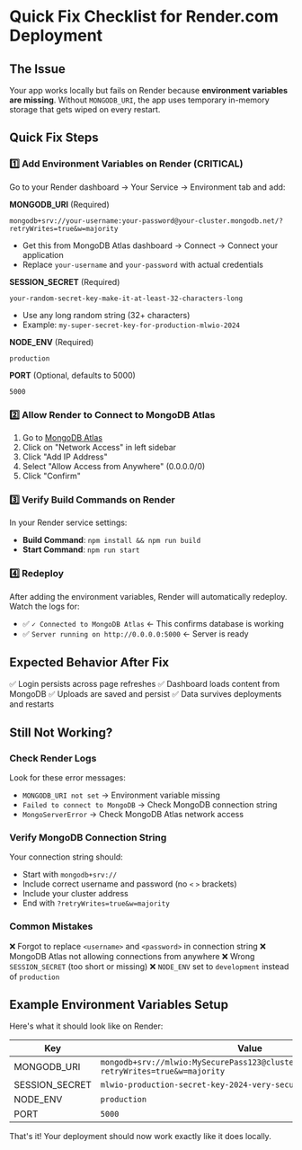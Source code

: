 # Quick Fix Checklist for Render.com Deployment

## The Issue
Your app works locally but fails on Render because **environment variables are missing**. Without `MONGODB_URI`, the app uses temporary in-memory storage that gets wiped on every restart.

## Quick Fix Steps

### 1️⃣ Add Environment Variables on Render (CRITICAL)

Go to your Render dashboard → Your Service → Environment tab and add:

**MONGODB_URI** (Required)
```
mongodb+srv://your-username:your-password@your-cluster.mongodb.net/?retryWrites=true&w=majority
```
- Get this from MongoDB Atlas dashboard → Connect → Connect your application
- Replace `your-username` and `your-password` with actual credentials

**SESSION_SECRET** (Required)
```
your-random-secret-key-make-it-at-least-32-characters-long
```
- Use any long random string (32+ characters)
- Example: `my-super-secret-key-for-production-mlwio-2024`

**NODE_ENV** (Required)
```
production
```

**PORT** (Optional, defaults to 5000)
```
5000
```

### 2️⃣ Allow Render to Connect to MongoDB Atlas

1. Go to [MongoDB Atlas](https://cloud.mongodb.com/)
2. Click on "Network Access" in left sidebar
3. Click "Add IP Address"
4. Select "Allow Access from Anywhere" (0.0.0.0/0)
5. Click "Confirm"

### 3️⃣ Verify Build Commands on Render

In your Render service settings:
- **Build Command**: `npm install && npm run build`
- **Start Command**: `npm run start`

### 4️⃣ Redeploy

After adding the environment variables, Render will automatically redeploy. Watch the logs for:
- ✅ `✓ Connected to MongoDB Atlas` ← This confirms database is working
- ✅ `Server running on http://0.0.0.0:5000` ← Server is ready

## Expected Behavior After Fix

✅ Login persists across page refreshes
✅ Dashboard loads content from MongoDB
✅ Uploads are saved and persist
✅ Data survives deployments and restarts

## Still Not Working?

### Check Render Logs
Look for these error messages:
- `MONGODB_URI not set` → Environment variable missing
- `Failed to connect to MongoDB` → Check MongoDB connection string
- `MongoServerError` → Check MongoDB Atlas network access

### Verify MongoDB Connection String
Your connection string should:
- Start with `mongodb+srv://`
- Include correct username and password (no `<` `>` brackets)
- Include your cluster address
- End with `?retryWrites=true&w=majority`

### Common Mistakes
❌ Forgot to replace `<username>` and `<password>` in connection string
❌ MongoDB Atlas not allowing connections from anywhere
❌ Wrong `SESSION_SECRET` (too short or missing)
❌ `NODE_ENV` set to `development` instead of `production`

## Example Environment Variables Setup

Here's what it should look like on Render:

| Key | Value |
|-----|-------|
| MONGODB_URI | `mongodb+srv://mlwio:MySecurePass123@cluster0.abc123.mongodb.net/?retryWrites=true&w=majority` |
| SESSION_SECRET | `mlwio-production-secret-key-2024-very-secure-random-string` |
| NODE_ENV | `production` |
| PORT | `5000` |

That's it! Your deployment should now work exactly like it does locally.
